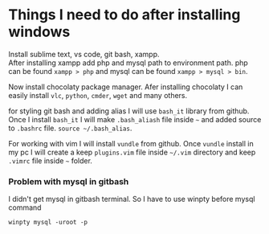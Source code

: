 # Things I need to do after installing windows

Install sublime text, vs code, git bash, xampp.      
After installing xampp add php and mysql path to environment path. php can be found `xampp > php` and mysql can be found `xampp > mysql > bin`.   

Now install chocolaty package manager. Afer installing chocolaty I can easily install `vlc`, `python`, `cmder`, `wget` and many others. 

for styling git bash and adding alias I will use `bash_it` library from github. Once I install `bash_it` I will make `.bash_aliash` file inside `~` and added source to `.bashrc` file. `source ~/.bash_alias`. 

For working with vim I will install `vundle` from github. Once `vundle` install in my pc I will create a keep `plugins.vim` file inside `~/.vim` directory and keep `.vimrc` file inside `~` folder.

### Problem with mysql in gitbash
I didn't get mysql in gitbash terminal. So I have to use winpty before mysql command
~~~
winpty mysql -uroot -p
~~~

